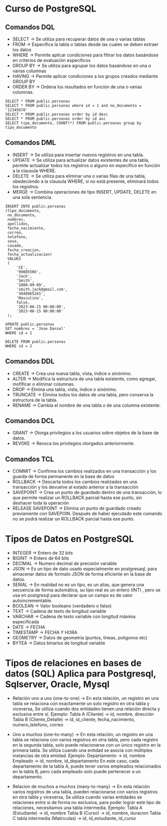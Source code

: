 # Curso de PostgreSQL

## Comandos DQL

- SELECT -> Se utiliza para recuperar datos de una o varias tablas
- FROM -> Especifica la tabla o tablas desde las cuales se deben extraer los datos
- WHERE -> Permite aplicar condiciones para filtrar los datos basándose en criterios de evaluación específicos
- GROUP BY -> Se utiliza para agrupar los datos basándose en una o varias columnas
- HAVING -> Permite aplicar condiciones a los grupos creados mediante GROUP BY
- ORDER BY -> Ordena los resultados en función de una o varias columnas.

 ```
 SELECT * FROM public.personas
 SELECT * FROM public.personas where id = 1 and no_documento = '12345678'
 SELECT * FROM public.personas order by id desc
 SELECT * FROM public.personas order by id asc
 SELECT tipo_documento, COUNT(*) FROM public.personas group by tipo_documento
 ```



## Comandos DML

- INSERT -> Se utiliza para insertar nuevos registros en una tabla.
- UPDATE -> Se utiliza para actualizar datos existentes de una tabla, permite actualizar todos los registros o alguno en específico en función a la clausula WHERE.
- DELETE -> Se utiliza para eliminar una o varias filas de una tabla, obedeciendo a la clausula WHERE, si no está presente, eliminará todos los registros.
- MERGE -> Combina operaciones de tipo INSERT, UPDATE, DELETE en una sola sentencia.

```
INSERT INTO public.personas
(tipo_documento,
 no_documento,
 nombres,
 apellidos,
 fecha_nacimiento,
 correo,
 telefono,
 sexo,
 casado,
 fecha_creacion,
 fecha_actualizacion)
 VALUES
 (
	 'CE',
	 '99885566',
	 'Jack',
	 'Smith',
	 '2000-09-09',
	 'smith.jack@gmail.com',
	 '3048965241',
	 'Masculino',
	 false,
	 '2023-06-15 00:00:00',
	 '2023-06-15 00:00:00'
 );

UPDATE public.personas
SET nombres = 'Jose Daniel'
WHERE id = 1

DELETE FROM public.personas
WHERE id = 2
```

## Comandos DDL

- CREATE -> Crea una nueva tabla, vista, índice o sinónimo.
- ALTER -> Modifica la estructura de una tabla existente, como agregar, mofificar o eliminar columnas.
- DROP -> Elmina una tabla, vista, índice o sinónimo.
- TRUNCATE -> Elimina todos los datos de una tabla, pero conserva la estructura de la tabla.
- RENAME -> Cambia el nombre de una tabla o de una columna existente.

## Comandos DCL

- GRANT -> Otorga privilegios a los usuarios sobre objetos de la base de datos.
- REVOKE -> Revoca los privilegios otorgados anteriormente.

## Comandos TCL

- COMMIT -> Confirma los cambios realizados en una transacción y los guarda de forma permanente en la base de datos
- ROLLBACK -> Descarta todos los cambios realizados en una transacción y los devuelve al estado anterior a la transacción
- SAVEPOINT ->  Crea un punto de guardado dentro de una transacción, lo que permite realizar un ROLLBACK parcial hasta ese punto, sin deshacer toda la operación
- RELEASE SAVEPOINT -> Elimina un punto de guardado creado previamente con SAVEPOIN. Después de haber ejecutado este comando no se podrá realizar un ROLLBACK parcial hasta ese punto.

# Tipos de Datos en PostgreSQL

- INTEGER -> Entero de 32 bits
- BIGINT -> Entero de 64 bits
- DECIMAL -> Numero decimal de precisión variable
- JSON -> Es un tipo de dato usado especialmente en postgresaql, para almacenar datos de formato JSON de forma eficiente en la base de datos.
- SERIAL -> En realidad no es un tipo, es un alias, que genera una secuencia de forma automática, su tipo real es un entero (INT) , pero se usa en postgresql para declarar que un campo es de valor autoincrementable.
- BOOLEAN -> Valor booleano (verdadero o falso)
- TEXT -> Cadena de texto de longitud variable
- VARCHAR -> Cadena de texto variable con longitud máxima especificada
- DATE -> FECHA
- TIMESTAMP -> FECHA Y HORA
- GEOMETRY -> Datos de geometria (puntos, líneas, polígonos etc)
- BYTEA -> Datos binarios de longitud variable

# Tipos de relaciones en bases de datos (SQL) Aplica para Postgresql, Sqlserver, Oracle, Mysql

- Relación uno a uno (one-to-one) -> En esta relación, un registro en una tabla se relaciona con exactamente un solo registro en otra tabla y viceversa, Se utiliza cuando dos entidades tienen una relación directa y exclusiva entre sí.
 Ejemplo: Tabla A (Cliente) -> id, nombre, dirección
          Tabla B (Cliente_Detalle) -> id, id_cliente, fecha_nacimiento, numero_telefono, correo
      
- Uno a muchos (one-to-many) -> En esta relación, un registro en una tabla se relaciona con varios registros en otra tabla, pero cada registro en la segunda tabla, solo puede relacionarse con un único registro en la primera tabla. Se utiliza cuando una entidad se asocia con múltiples instancias de otra entidad.
  Ejemplo: Departamento -> id, nombre
  Empleado -> id, nombre, id_departamento
  En este caso, cada departamento de la tabla A, puede tener varios empleados relacionados en la tabla B, pero cada empleado solo puede pertenecer a un departamento.
 
- Relacion de muchos a muchos (many-to-many) -> En esta relación varios registros de una tabla, pueden relacionarse con varios registros en otra tabla y viceversa, Se utiliza cuando varias entidades se relaciones entre sí de forma no exclusiva, para poder lograr este tipo de relaciones, necesitamos una tabla intermedia.
 Ejemplo: Tabla A (Estudiante) -> id, nombre
          Tabla B (Curso) -> id, nombre, duracion
          Tabla C tabla intermedia (Matriculas) -> id, id_estudiante, id_curso
